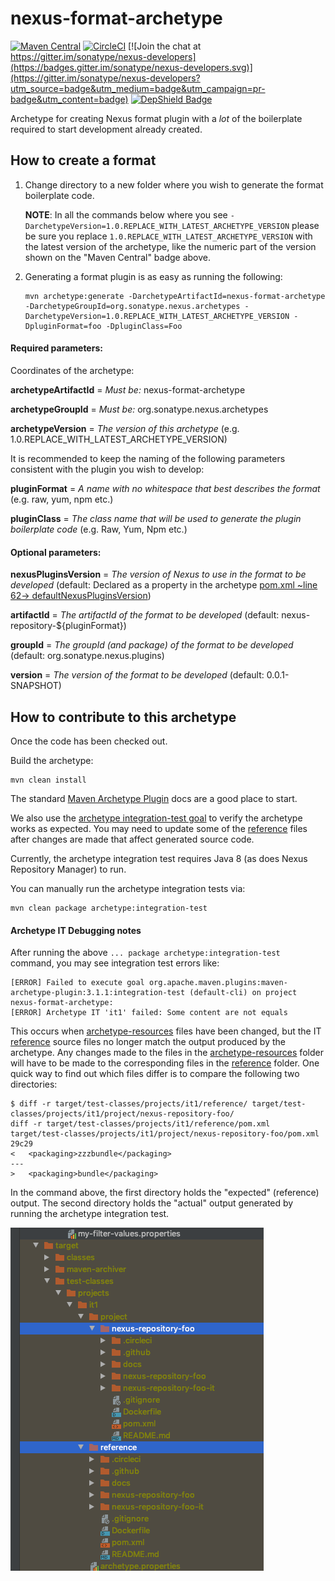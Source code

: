 # nexus-format-archetype

<!--
[Maven Central - Snapshot](https://repository.sonatype.org/content/repositories/snapshots/org/sonatype/nexus/archetypes/nexus-format-archetype/)
-->
[![Maven Central](https://img.shields.io/maven-central/v/org.sonatype.nexus.archetypes/nexus-format-archetype.svg?label=Maven%20Central)](https://search.maven.org/search?q=g:%22org.sonatype.nexus.archetypes%22%20AND%20a:%22nexus-format-archetype%22)
[![CircleCI](https://circleci.com/gh/sonatype-nexus-community/nexus-format-archetype.svg?style=shield)](https://circleci.com/gh/sonatype-nexus-community/nexus-format-archetype) 
[![Join the chat at https://gitter.im/sonatype/nexus-developers](https://badges.gitter.im/sonatype/nexus-developers.svg)](https://gitter.im/sonatype/nexus-developers?utm_source=badge&utm_medium=badge&utm_campaign=pr-badge&utm_content=badge)
[![DepShield Badge](https://depshield.sonatype.org/badges/sonatype-nexus-community/nexus-format-archetype/depshield.svg)](https://depshield.github.io)

Archetype for creating Nexus format plugin with a _lot_ of the boilerplate required to start development already created.

## How to create a format
1. Change directory to a new folder where you wish to generate the format boilerplate code.

    **NOTE**: In all the commands below where you see `-DarchetypeVersion=1.0.REPLACE_WITH_LATEST_ARCHETYPE_VERSION` please be sure you replace
    `1.0.REPLACE_WITH_LATEST_ARCHETYPE_VERSION` with the latest version of the archetype, like the numeric part of the version shown on the "Maven Central" badge above.
 
2. Generating a format plugin is as easy as running the following:   
   
       mvn archetype:generate -DarchetypeArtifactId=nexus-format-archetype -DarchetypeGroupId=org.sonatype.nexus.archetypes -DarchetypeVersion=1.0.REPLACE_WITH_LATEST_ARCHETYPE_VERSION -DpluginFormat=foo -DpluginClass=Foo      
    
#### Required parameters:

Coordinates of the archetype:

**archetypeArtifactId** = _Must be:_ nexus-format-archetype

**archetypeGroupId** = _Must be:_ org.sonatype.nexus.archetypes

**archetypeVersion** = _The version of this archetype_ (e.g. 1.0.REPLACE_WITH_LATEST_ARCHETYPE_VERSION)

It is recommended to keep the naming of the following parameters consistent with the plugin you wish to develop:

**pluginFormat** = _A name with no whitespace that best describes the format_ (e.g. raw, yum, npm etc.)

**pluginClass** = _The class name that will be used to generate the plugin boilerplate code_ (e.g. Raw, Yum, Npm etc.)

#### Optional parameters:

**nexusPluginsVersion** = _The version of Nexus to use in the format to be developed_ 
(default: Declared as a property in the archetype [pom.xml ~line 62-> defaultNexusPluginsVersion](./pom.xml#L62]))

**artifactId** = _The artifactId of the format to be developed_ (default: nexus-repository-${pluginFormat})

**groupId** = _The groupId (and package) of the format to be developed_ (default: org.sonatype.nexus.plugins)

**version** = _The version of the format to be developed_ (default: 0.0.1-SNAPSHOT)     

## How to contribute to this archetype
Once the code has been checked out.

Build the archetype:

    mvn clean install
The standard [Maven Archetype Plugin](https://maven.apache.org/archetype/maven-archetype-plugin/index.html) 
docs are a good place to start.

We also use the [archetype integration-test goal](https://maven.apache.org/archetype/maven-archetype-plugin/integration-test-mojo.html)
to verify the archetype works as expected. You may need to update some of the [reference](src/test/resources/projects/it1/reference/)
files after changes are made that affect generated source code. 

Currently, the archetype integration test requires Java 8 (as does Nexus Repository Manager) to run.

You can manually run the archetype integration tests via:

    mvn clean package archetype:integration-test

#### Archetype IT Debugging notes

  After running the above `... package archetype:integration-test` command, you may see integration test errors like:
  
    [ERROR] Failed to execute goal org.apache.maven.plugins:maven-archetype-plugin:3.1.1:integration-test (default-cli) on project nexus-format-archetype: 
    [ERROR] Archetype IT 'it1' failed: Some content are not equals

  This occurs when [archetype-resources](src/main/resources) files have been changed, 
  but the IT [reference](src/test/resources/projects/it1/reference) source files no longer match the output 
  produced by the archetype. Any changes made to the files in the [archetype-resources](src/main/resources) folder will have to be made to the corresponding files in the [reference](src/test/resources/projects/it1/reference) folder. One quick way to find out which files differ is to compare the following two
  directories:
  
    $ diff -r target/test-classes/projects/it1/reference/ target/test-classes/projects/it1/project/nexus-repository-foo/
    diff -r target/test-classes/projects/it1/reference/pom.xml target/test-classes/projects/it1/project/nexus-repository-foo/pom.xml
    29c29
    <   <packaging>zzzbundle</packaging>
    ---
    >   <packaging>bundle</packaging>

  In the command above, the first directory holds the "expected" (reference) output. The second directory holds the "actual" output generated 
  by running the archetype integration test. 

  ![ITreferenceDiff](doc/images/diffITFolders.png)
